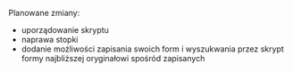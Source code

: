 Planowane zmiany:

- uporządowanie skryptu
- naprawa stopki
- dodanie możliwości zapisania swoich form i wyszukwania przez skrypt formy najbliższej oryginałowi spośród zapisanych
